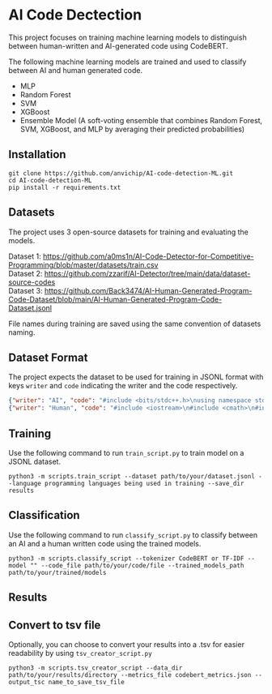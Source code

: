 # AI Code Dectection

This project focuses on training machine learning models to distinguish between human-written and AI-generated code using CodeBERT.

The following machine learning models are trained and used to classify between AI and human generated code.
- MLP
- Random Forest
- SVM
- XGBoost
- Ensemble Model (A soft-voting ensemble that combines Random Forest, SVM, XGBoost, and MLP by averaging their predicted probabilities)

## Installation 
```
git clone https://github.com/anvichip/AI-code-detection-ML.git
cd AI-code-detection-ML
pip install -r requirements.txt
```

## Datasets
The project uses 3 open-source datasets for training and evaluating the models.

Dataset 1: https://github.com/a0ms1n/AI-Code-Detector-for-Competitive-Programming/blob/master/datasets/train.csv  
Dataset 2: https://github.com/zzarif/AI-Detector/tree/main/data/dataset-source-codes  
Dataset 3: https://github.com/Back3474/AI-Human-Generated-Program-Code-Dataset/blob/main/AI-Human-Generated-Program-Code-Dataset.jsonl

File names during training are saved using the same convention of datasets naming.

## Dataset Format
The project expects the dataset to be used for training in JSONL format with keys `writer` and `code` indicating the writer and the code respectively.

```json
{"writer": "AI", "code": "#include <bits/stdc++.h>\nusing namespace std;\n\nint main() {\n    ios_base::sync_with_stdio(false);\n    cin.tie(nullptr);\n    \n    int t;\n    cin >> t;\n    while (t--) {\n        string s;\n        cin >> s;\n        char min_char = *min_element(s.begin(), s.end());\n        size_t pos = s.find(min_char);\n        string a(1, min_char);\n        string b = s.substr(0, pos) + s.substr(pos + 1);\n        cout << a << \" \" << b << \"\\n\";\n    }\n    \n    return 0;\n}\n"}
{"writer": "Human", "code": "#include <iostream>\n#include <cmath>\n#include <cstdio>\nusing namespace std;\nint getDown(int n)\n{\n int ans=0;\n while(n>1)\n {\n  ans++;\n  n>>=1;\n }\n return ans;\n}\n#define N 300\nint l[N]={1};\nint main()\n{\n int i,j=2,tmp,n,a,b,p,q;\n tmp=2;\n for(i=2;i<N;i+=2)\n {\n  l[i]=j;\n  if(i==tmp)\n  {\n   tmp<<=1;\n   j++;\n  }\n }\n scanf(\"%d%d%d\",&n,&a,&b);\n p=min(a,b);\n q=max(a,b);\n if(p==q)\n {\n  printf(\"0\\n\");\n }\n else\n {\n  p=p&1?p:p-1;\n  q=q&1?q:q-1;\n  int cha=q-p;\n  //cout<<cha<<\" \"<<getDown(n);\n  if(l[cha]==getDown(n))\n  {\n   printf(\"Final!\\n\");\n  }\n  else\n  {\n   printf(\"%d\\n\",l[cha]);\n  }\n }\n return 0;\n} "}
```
## Training
Use the following command to run `train_script.py` to train model on a JSONL dataset.
```
python3 -m scripts.train_script --dataset path/to/your/dataset.jsonl --language programming languages being used in training --save_dir results 
```

## Classification
Use the following command to run `classify_script.py` to classify between an AI and a human written code using the trained models.
```
python3 -m scripts.classify_script --tokenizer CodeBERT or TF-IDF --model "" --code_file path/to/your/code/file --trained_models_path path/to/your/trained/models
```
## Results

## Convert to tsv file
Optionally, you can choose to convert your results into a .tsv for easier readability by using `tsv_creator_script.py`

```
python3 -m scripts.tsv_creator_script --data_dir path/to/your/results/directory --metrics_file codebert_metrics.json --output_tsc name_to_save_tsv_file
```
